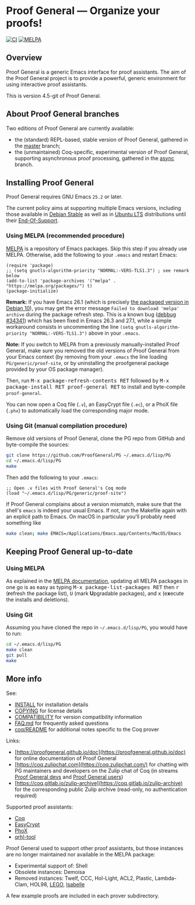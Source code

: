 # Proof General — Organize your proofs! 

[![CI](https://github.com/ProofGeneral/PG/workflows/CI/badge.svg?branch=master)](https://github.com/ProofGeneral/PG/actions?query=workflow%3ACI)
[![MELPA](https://melpa.org/packages/proof-general-badge.svg)](https://melpa.org/#/proof-general)

## Overview

Proof General is a generic Emacs interface for proof assistants.
The aim of the Proof General project is to provide a powerful, generic
environment for using interactive proof assistants.

This is version 4.5-git of Proof General.

## About Proof General branches

Two editions of Proof General are currently available:

* the (standard) REPL-based, stable version of Proof General,
  gathered in the
  [master](https://github.com/ProofGeneral/PG/tree/master) branch;
* the (unmaintained) Coq-specific, experimental version of Proof General,
  supporting asynchronous proof processing,
  gathered in the
  [async](https://github.com/ProofGeneral/PG/tree/async) branch.

## Installing Proof General

Proof General requires GNU Emacs `25.2` or later.

The current policy aims at supporting multiple Emacs versions,
including those available in [Debian Stable](https://packages.debian.org/stable/emacs)
as well as in [Ubuntu LTS](https://packages.ubuntu.com/emacs) distributions
until their [End-Of-Support](https://wiki.ubuntu.com/Releases).

### Using MELPA (recommended procedure)

[MELPA](https://melpa.org/) is a repository of Emacs packages. Skip
this step if you already use MELPA. Otherwise, add the following to
your `.emacs` and restart Emacs:

```elisp
(require 'package)
;; (setq gnutls-algorithm-priority "NORMAL:-VERS-TLS1.3") ; see remark below
(add-to-list 'package-archives '("melpa" . "https://melpa.org/packages/") t)
(package-initialize)
```

**Remark:** If you have Emacs 26.1 (which is precisely
[the packaged version in Debian 10](https://packages.debian.org/emacs)),
you may get the error message `Failed to download 'melpa' archive`
during the package refresh step. This is a known bug
([debbug #34341](https://debbugs.gnu.org/cgi/bugreport.cgi?bug=34341))
which has been fixed in Emacs 26.3 and 27.1, while a simple workaround
consists in uncommenting the line
`(setq gnutls-algorithm-priority "NORMAL:-VERS-TLS1.3")` above in your
`.emacs`.

**Note:** If you switch to MELPA from a previously manually-installed
Proof General, make sure you removed the old versions of Proof General
from your Emacs context (by removing from your `.emacs` the line
loading `PG/generic/proof-site`, or by uninstalling the proofgeneral
package provided by your OS package manager).

Then, run <kbd>M-x package-refresh-contents RET</kbd> followed by
<kbd>M-x package-install RET proof-general RET</kbd> to install and
byte-compile `proof-general`.

You can now open a Coq file (`.v`), an EasyCrypt file (`.ec`), or a
PhoX file (`.phx`) to automatically load the corresponding major mode.

### Using Git (manual compilation procedure)

Remove old versions of Proof General, clone the PG repo from GitHub
and byte-compile the sources:

```sh
git clone https://github.com/ProofGeneral/PG ~/.emacs.d/lisp/PG
cd ~/.emacs.d/lisp/PG
make
```

Then add the following to your `.emacs`:

```elisp
;; Open .v files with Proof General's Coq mode
(load "~/.emacs.d/lisp/PG/generic/proof-site")
```

If Proof General complains about a version mismatch, make sure that the shell's `emacs` is indeed your usual Emacs. If not, run the Makefile again with an explicit path to Emacs. On macOS in particular you'll probably need something like

```sh
make clean; make EMACS=/Applications/Emacs.app/Contents/MacOS/Emacs
```

## Keeping Proof General up-to-date

### Using MELPA

As explained in the [MELPA documentation](https://melpa.org/#/getting-started), updating all MELPA packages in one go is as easy as typing
<kbd>M-x package-list-packages RET</kbd> then <kbd>r</kbd> (**r**efresh the package list), <kbd>U</kbd> (mark **U**pgradable packages), and <kbd>x</kbd> (e**x**ecute the installs and deletions).

### Using Git

Assuming you have cloned the repo in `~/.emacs.d/lisp/PG`, you would
have to run:

```sh
cd ~/.emacs.d/lisp/PG
make clean
git pull
make
```

## More info

See:

* [INSTALL](INSTALL) for installation details
* [COPYING](COPYING) for license details
* [COMPATIBILITY](COMPATIBILITY) for version compatibility information
* [FAQ.md](FAQ.md) for frequently asked questions
* [coq/README](coq/README) for additional notes specific to the Coq prover

Links:

* [https://proofgeneral.github.io/doc](https://proofgeneral.github.io/doc) for online documentation of Proof General
* [https://coq.zulipchat.com](https://coq.zulipchat.com/) for chatting with PG maintainers and developers on the Zulip chat of Coq (in streams [Proof General devs](https://coq.zulipchat.com/#narrow/stream/304020-Proof-General.20devs) and [Proof General users](https://coq.zulipchat.com/#narrow/stream/304019-Proof-General.20users))
* [https://coq.gitlab.io/zulip-archive](https://coq.gitlab.io/zulip-archive) for the corresponding public Zulip archive (read-only, no authentication required)

Supported proof assistants:

* [Coq](https://coq.inria.fr/)
* [EasyCrypt](https://www.easycrypt.info/)
* [PhoX](https://raffalli.eu/phox/)
* [qrhl-tool](https://github.com/dominique-unruh/qrhl-tool/#readme)

Proof General used to support other proof assistants, but those
instances are no longer maintained nor available in the MELPA package:

* Experimental support of: Shell
* Obsolete instances: Demoisa
* Removed instances: Twelf, CCC, Hol-Light, ACL2, Plastic, Lambda-Clam, HOL98,
  [LEGO](http://www.dcs.ed.ac.uk/home/lego),
  [Isabelle](https://www.cl.cam.ac.uk/research/hvg/Isabelle/)

A few example proofs are included in each prover subdirectory.
